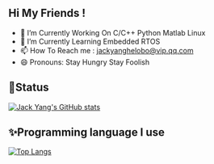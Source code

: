 <!--
**JackYang-hellobobo/JackYang-hellobobo** is a ✨ _special_ ✨ repository because its `README.md` (this file) appears on your GitHub profile.
Here are some ideas to get you started:
- 🔭 I’m currently working on ...
- 🌱 I’m currently learning ...
- 👯 I’m looking to collaborate on ...
- 🤔 I’m looking for help with ...
- 💬 Ask me about ...
- 📫 How to reach me: ...
- 😄 Pronouns: ...
- ⚡ Fun fact: ...
-->
## Hi My Friends !
- 🔭 I’m Currently Working On C/C++ Python Matlab Linux 
- 🌱 I’m Currently Learning Embedded RTOS
- 📫 How To Reach me : jackyanghelobo@vip.qq.com
- 😄 Pronouns: Stay Hungry Stay Foolish

## 🤔Status
[![Jack Yang's GitHub stats](https://github-readme-stats.vercel.app/api?username=JackYang-hellobobo)](https://github.com/anuraghazra/github-readme-stats)

## ✨Programming language I use
[![Top Langs](https://github-readme-stats.vercel.app/api/top-langs/?username=JackYang-hellobobo&hide=javascript,html,css&layout=compact)](https://github.com/anuraghazra/github-readme-stats)

